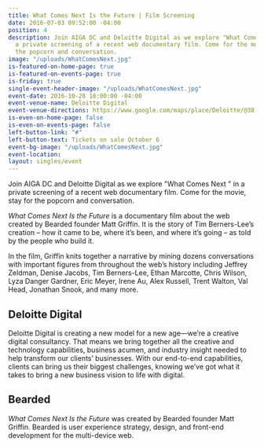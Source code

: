 ```yaml
---
title: What Comes Next Is the Future | Film Screening
date: 2016-07-03 09:52:00 -04:00
position: 4
description: Join AIGA DC and Deloitte Digital as we explore "What Comes Next " in
  a private screening of a recent web documentary film. Come for the movie, stay for
  the popcorn and conversation.
image: "/uploads/WhatComesNext.jpg"
is-featured-on-home-page: true
is-featured-on-events-page: true
is-friday: true
single-event-header-image: "/uploads/WhatComesNext.jpg"
event-date: 2016-10-28 18:00:00 -04:00
event-venue-name: Deloitte Digital
event-venue-directions: https://www.google.com/maps/place/Deloitte/@38.8980777,-77.0574257,15z/data=!4m8!1m2!2m1!1sDeloitte+Digital+1919+N+Lynn+St+Arlington,+VA+22209!3m4!1s0x89b7b65afe50a213:0x54e12b9d83962922!8m2!3d38.8974671!4d-77.0707204
is-even-on-home-page: false
is-even-on-events-page: false
left-button-link: "#"
left-button-text: Tickets on sale October 6
event-bg-image: "/uploads/WhatComesNext.jpg"
event-location: 
layout: singles/event
---
```


Join AIGA DC and Deloitte Digital as we explore "What Comes Next " in a private screening of a recent web documentary film. Come for the movie, stay for the popcorn and conversation.

*What Comes Next Is the Future* is a documentary film about the web created by Bearded founder Matt Griffin. It is the story of Tim Berners-Lee’s creation – how it came to be, where it’s been, and where it’s going – as told by the people who build it.

In the film, Griffin knits together a narrative by mining dozens conversations with important figures from throughout the web’s history including Jeffrey Zeldman, Denise Jacobs, Tim Berners-Lee, Ethan Marcotte, Chris Wilson, Lyza Danger Gardner, Eric Meyer, Irene Au, Alex Russell, Trent Walton, Val Head, Jonathan Snook, and many more.

## Deloitte Digital
Deloitte Digital is creating a new model for a new age—we’re a creative digital consultancy. That means we bring together all the creative and technology capabilities, business acumen, and industry insight needed to help transform our clients’ businesses. With our end-to-end capabilities, clients can bring us their biggest challenges, knowing we’ve got what it takes to bring a new business vision to life with digital.

## Bearded
*What Comes Next Is the Future* was created by Bearded founder Matt Griffin. Bearded is user experience strategy, design, and front-end development for the multi-device web.